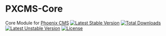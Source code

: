 PXCMS-Core
========

Core Module for [Phoenix CMS](https://github.com/cybershade/PhoenixCMS)
[![Latest Stable Version](https://poser.pugx.org/cysha/pxcms-core/v/stable.png)](https://packagist.org/packages/cysha/pxcms-core) [![Total Downloads](https://poser.pugx.org/cysha/pxcms-core/downloads.png)](https://packagist.org/packages/cysha/pxcms-core) [![Latest Unstable Version](https://poser.pugx.org/cysha/pxcms-core/v/unstable.png)](https://packagist.org/packages/cysha/pxcms-core) [![License](https://poser.pugx.org/cysha/pxcms-core/license.png)](https://packagist.org/packages/cysha/pxcms-core)